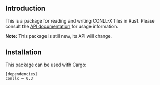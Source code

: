 ## Introduction

This is a package for reading and writing CONLL-X files in Rust. Please
consult the [API documentation](http://rustdoc.danieldk.eu/conllx/) for
usage information.

**Note:** This package is still new, its API will change.

## Installation

This package can be used with Cargo:

    [dependencies]
    conllx = 0.3
